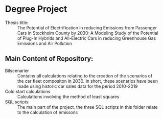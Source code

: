 # Degree Project
<dl>
  <dt>Thesis title:</dt>
  <dd>The Potential of Electrification in reducing Emissions from Passenger Cars in Stockholm County by 2030: A Modeling Study of the Potential of Plug-In Hybrids and All-Electric Cars in reducing Greenhouse Gas Emissions and Air Pollution<dd>
</dl>

## Main Content of Repository:
<dl>
  <dt>Bilscenarier</dt>
  <dd>Contains all calculations relating to the creation of the scenarios of the car fleet compositon in 2030. In short, these scenarios have been made using historic car sales data for the period 2010-2019</dd>
  <dt>Cold start calculations</dt>
  <dd>Calculations involving the method of least squares</dd>
  <dt>SQL scripts</dt>
  <dd>The main part of the project, the three SQL scripts in this folder relate to the calculation of emissons</dd>
</dl>
